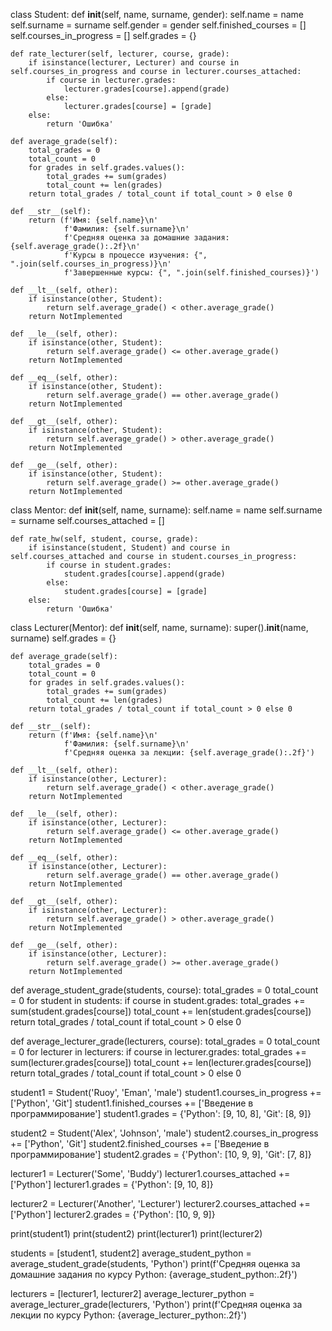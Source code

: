 class Student:
    def __init__(self, name, surname, gender):
        self.name = name
        self.surname = surname
        self.gender = gender
        self.finished_courses = []
        self.courses_in_progress = []
        self.grades = {}

    def rate_lecturer(self, lecturer, course, grade):
        if isinstance(lecturer, Lecturer) and course in self.courses_in_progress and course in lecturer.courses_attached:
            if course in lecturer.grades:
                lecturer.grades[course].append(grade)
            else:
                lecturer.grades[course] = [grade]
        else:
            return 'Ошибка'

    def average_grade(self):
        total_grades = 0
        total_count = 0
        for grades in self.grades.values():
            total_grades += sum(grades)
            total_count += len(grades)
        return total_grades / total_count if total_count > 0 else 0

    def __str__(self):
        return (f'Имя: {self.name}\n'
                f'Фамилия: {self.surname}\n'
                f'Средняя оценка за домашние задания: {self.average_grade():.2f}\n'
                f'Курсы в процессе изучения: {", ".join(self.courses_in_progress)}\n'
                f'Завершенные курсы: {", ".join(self.finished_courses)}')

    def __lt__(self, other):
        if isinstance(other, Student):
            return self.average_grade() < other.average_grade()
        return NotImplemented

    def __le__(self, other):
        if isinstance(other, Student):
            return self.average_grade() <= other.average_grade()
        return NotImplemented

    def __eq__(self, other):
        if isinstance(other, Student):
            return self.average_grade() == other.average_grade()
        return NotImplemented

    def __gt__(self, other):
        if isinstance(other, Student):
            return self.average_grade() > other.average_grade()
        return NotImplemented

    def __ge__(self, other):
        if isinstance(other, Student):
            return self.average_grade() >= other.average_grade()
        return NotImplemented


class Mentor:
    def __init__(self, name, surname):
        self.name = name
        self.surname = surname
        self.courses_attached = []

    def rate_hw(self, student, course, grade):
        if isinstance(student, Student) and course in self.courses_attached and course in student.courses_in_progress:
            if course in student.grades:
                student.grades[course].append(grade)
            else:
                student.grades[course] = [grade]
        else:
            return 'Ошибка'


class Lecturer(Mentor):
    def __init__(self, name, surname):
        super().__init__(name, surname)
        self.grades = {}

    def average_grade(self):
        total_grades = 0
        total_count = 0
        for grades in self.grades.values():
            total_grades += sum(grades)
            total_count += len(grades)
        return total_grades / total_count if total_count > 0 else 0

    def __str__(self):
        return (f'Имя: {self.name}\n'
                f'Фамилия: {self.surname}\n'
                f'Средняя оценка за лекции: {self.average_grade():.2f}')

    def __lt__(self, other):
        if isinstance(other, Lecturer):
            return self.average_grade() < other.average_grade()
        return NotImplemented

    def __le__(self, other):
        if isinstance(other, Lecturer):
            return self.average_grade() <= other.average_grade()
        return NotImplemented

    def __eq__(self, other):
        if isinstance(other, Lecturer):
            return self.average_grade() == other.average_grade()
        return NotImplemented

    def __gt__(self, other):
        if isinstance(other, Lecturer):
            return self.average_grade() > other.average_grade()
        return NotImplemented

    def __ge__(self, other):
        if isinstance(other, Lecturer):
            return self.average_grade() >= other.average_grade()
        return NotImplemented




def average_student_grade(students, course):
    total_grades = 0
    total_count = 0
    for student in students:
        if course in student.grades:
            total_grades += sum(student.grades[course])
            total_count += len(student.grades[course])
    return total_grades / total_count if total_count > 0 else 0


def average_lecturer_grade(lecturers, course):
    total_grades = 0
    total_count = 0
    for lecturer in lecturers:
        if course in lecturer.grades:
            total_grades += sum(lecturer.grades[course])
            total_count += len(lecturer.grades[course])
    return total_grades / total_count if total_count > 0 else 0


student1 = Student('Ruoy', 'Eman', 'male')
student1.courses_in_progress += ['Python', 'Git']
student1.finished_courses += ['Введение в программирование']
student1.grades = {'Python': [9, 10, 8], 'Git': [8, 9]}

student2 = Student('Alex', 'Johnson', 'male')
student2.courses_in_progress += ['Python', 'Git']
student2.finished_courses += ['Введение в программирование']
student2.grades = {'Python': [10, 9, 9], 'Git': [7, 8]}


lecturer1 = Lecturer('Some', 'Buddy')
lecturer1.courses_attached += ['Python']
lecturer1.grades = {'Python': [9, 10, 8]}

lecturer2 = Lecturer('Another', 'Lecturer')
lecturer2.courses_attached += ['Python']
lecturer2.grades = {'Python': [10, 9, 9]}





print(student1)
print(student2)
print(lecturer1)
print(lecturer2)



students = [student1, student2]
average_student_python = average_student_grade(students, 'Python')
print(f'Средняя оценка за домашние задания по курсу Python: {average_student_python:.2f}')


lecturers = [lecturer1, lecturer2]
average_lecturer_python = average_lecturer_grade(lecturers, 'Python')
print(f'Средняя оценка за лекции по курсу Python: {average_lecturer_python:.2f}')

